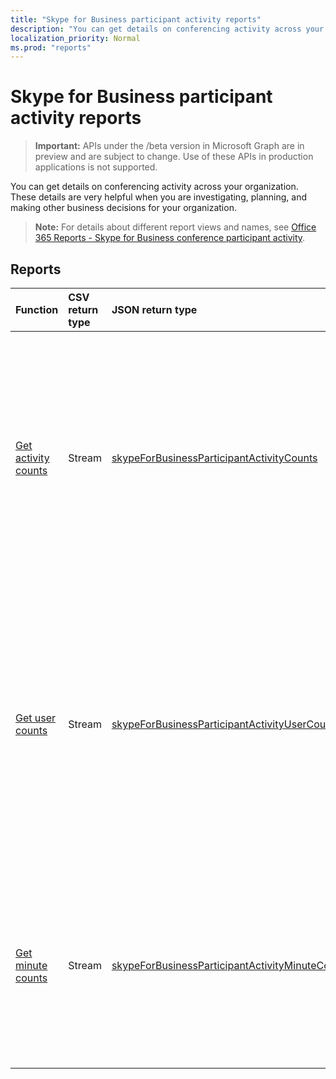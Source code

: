 ```yaml
---
title: "Skype for Business participant activity reports"
description: "You can get details on conferencing activity across your organization. These details are very helpful when you are investigating, planning, and making other business decisions for your organization."
localization_priority: Normal
ms.prod: "reports"
---
```


# Skype for Business participant activity reports

> **Important:** APIs under the /beta version in Microsoft Graph are in preview and are subject to change. Use of these APIs in production applications is not supported.

You can get details on conferencing activity across your organization. These details are very helpful when you are investigating, planning, and making other business decisions for your organization.

> **Note:** For details about different report views and names, see [Office 365 Reports - Skype for Business conference participant activity](https://support.office.com/client/Skype-for-Business-Online-conference-participant-activity-c3c89995-65dd-4715-9e38-bb244c742c6b).

## Reports

| Function                                 | CSV return type | JSON return type                         | Description                              |
| :--------------------------------------- | :-------------- | :--------------------------------------- | ---------------------------------------- |
| [Get activity counts](../api/reportroot-getskypeforbusinessparticipantactivitycounts.md) | Stream          | [skypeForBusinessParticipantActivityCounts](../resources/skypeforbusinessparticipantactivitycounts.md) | Get usage trends on the number and type of conference sessions that users from your organization participated in. Types of conference sessions include IM, audio/video, application sharing, web, and dial-in/out - 3rd party. |
| [Get user counts](../api/reportroot-getskypeforbusinessparticipantactivityusercounts.md) | Stream          | [skypeForBusinessParticipantActivityUserCounts](../resources/skypeforbusinessparticipantactivityusercounts.md) | Get usage trends on the number of unique users and type of conference sessions that users from your organization participated in. Types of conference sessions include IM, audio/video, application sharing, web, and dial-in/out - 3rd party. |
| [Get minute counts](../api/reportroot-getskypeforbusinessparticipantactivityminutecounts.md) | Stream          | [skypeForBusinessParticipantActivityMinuteCounts](../resources/skypeforbusinessparticipantactivityminutecounts.md) | Get usage trends on the length in minutes and type of conference sessions that users from your organization participated in. Types of conference sessions include audio/video. |
